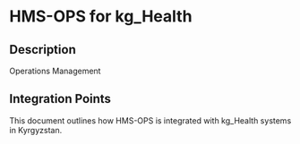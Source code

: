 # HMS-OPS for kg_Health

## Description

Operations Management

## Integration Points

This document outlines how HMS-OPS is integrated with kg_Health systems in Kyrgyzstan.
